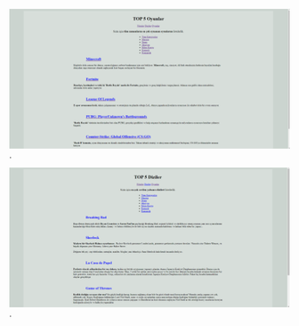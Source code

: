 ![Site Preview 1](/images/Ekran%20görüntüsü%202024-06-30%20183042.png "Site Preview 1").

![Site Preview 2](/images/Ekran%20görüntüsü%202024-06-30%20183134.png "Site Preview 2").

